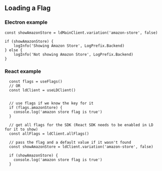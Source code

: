 ## Loading a Flag

### Electron example


    const showAmazonStore = ldMainClient.variation('amazon-store', false)

    if (showAmazonStore) {
        logInfo('Showing Amazon Store', LogPrefix.Backend)
    } else {
        logInfo('Not showing Amazon Store', LogPrefix.Backend)
    }


### React example

      const flags = useFlags()
      // OR
      const ldClient = useLDClient()


      // use flags if we know the key for it
      if (flags.amazonStore) {
        console.log('amazon store flag is true')
      }

      // get all flags for the SDK (React SDK needs to be enabled in LD for it to show)
      const allFlags = ldClient.allFlags()

      // pass the flag and a default value if it wasn't found
      const showAmazonStore = ldClient.variation('amazon-store', false)

      if (showAmazonStore) {
        console.log('amazon store flag is true')
      }